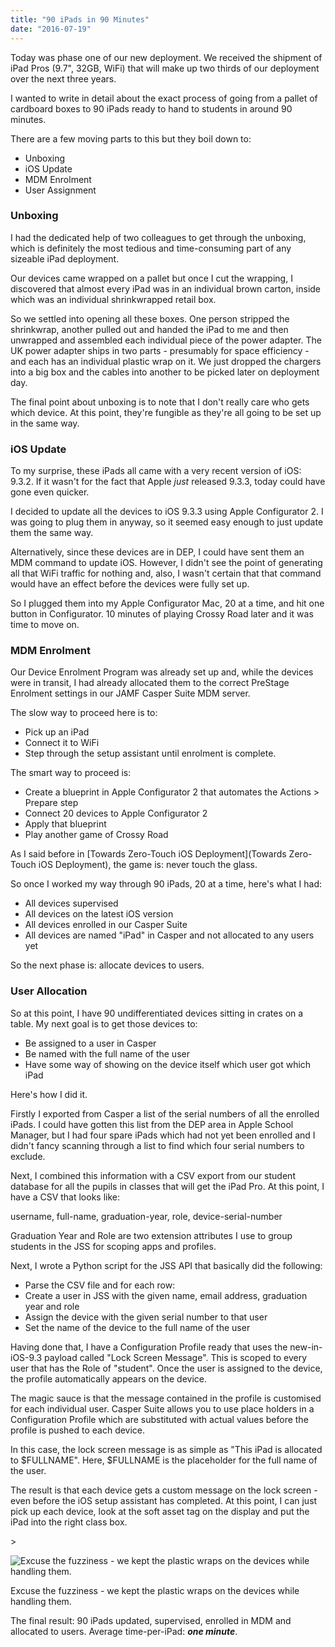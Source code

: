 ```yaml
---
title: "90 iPads in 90 Minutes"
date: "2016-07-19"
---
```


Today was phase one of our new deployment. We received the shipment of iPad Pros (9.7", 32GB, WiFi) that will make up two thirds of our deployment over the next three years.

I wanted to write in detail about the exact process of going from a pallet of cardboard boxes to 90 iPads ready to hand to students in around 90 minutes.

There are a few moving parts to this but they boil down to:

- Unboxing
- iOS Update
- MDM Enrolment
- User Assignment

### Unboxing

I had the dedicated help of two colleagues to get through the unboxing, which is definitely the most tedious and time-consuming part of any sizeable iPad deployment.

Our devices came wrapped on a pallet but once I cut the wrapping, I discovered that almost every iPad was in an individual brown carton, inside which was an individual shrinkwrapped retail box.

So we settled into opening all these boxes. One person stripped the shrinkwrap, another pulled out and handed the iPad to me and then unwrapped and assembled each individual piece of the power adapter. The UK power adapter ships in two parts - presumably for space efficiency - and each has an individual plastic wrap on it. We just dropped the chargers into a big box and the cables into another to be picked later on deployment day.

The final point about unboxing is to note that I don't really care who gets which device. At this point, they're fungible as they're all going to be set up in the same way.

### iOS Update

To my surprise, these iPads all came with a very recent version of iOS: 9.3.2. If it wasn't for the fact that Apple _just_ released 9.3.3, today could have gone even quicker.

I decided to update all the devices to iOS 9.3.3 using Apple Configurator 2. I was going to plug them in anyway, so it seemed easy enough to just update them the same way.

Alternatively, since these devices are in DEP, I could have sent them an MDM command to update iOS. However, I didn't see the point of generating all that WiFi traffic for nothing and, also, I wasn't certain that that command would have an effect before the devices were fully set up.

So I plugged them into my Apple Configurator Mac, 20 at a time, and hit one button in Configurator. 10 minutes of playing Crossy Road later and it was time to move on.

### MDM Enrolment

Our Device Enrolment Program was already set up and, while the devices were in transit, I had already allocated them to the correct PreStage Enrolment settings in our JAMF Casper Suite MDM server.

The slow way to proceed here is to:

- Pick up an iPad
- Connect it to WiFi
- Step through the setup assistant until enrolment is complete.

The smart way to proceed is:

- Create a blueprint in Apple Configurator 2 that automates the Actions > Prepare step
- Connect 20 devices to Apple Configurator 2
- Apply that blueprint
- Play another game of Crossy Road

As I said before in [Towards Zero-Touch iOS Deployment](Towards Zero-Touch iOS Deployment), the game is: never touch the glass.

So once I worked my way through 90 iPads, 20 at a time, here's what I had:

- All devices supervised
- All devices on the latest iOS version
- All devices enrolled in our Casper Suite
- All devices are named "iPad" in Casper and not allocated to any users yet

So the next phase is: allocate devices to users.

### User Allocation

So at this point, I have 90 undifferentiated devices sitting in crates on a table. My next goal is to get those devices to:

- Be assigned to a user in Casper
- Be named with the full name of the user
- Have some way of showing on the device itself which user got which iPad

Here's how I did it.

Firstly I exported from Casper a list of the serial numbers of all the enrolled iPads. I could have gotten this list from the DEP area in Apple School Manager, but I had four spare iPads which had not yet been enrolled and I didn't fancy scanning through a list to find which four serial numbers to exclude.

Next, I combined this information with a CSV export from our student database for all the pupils in classes that will get the iPad Pro. At this point, I have a CSV that looks like:

username, full-name, graduation-year, role, device-serial-number

Graduation Year and Role are two extension attributes I use to group students in the JSS for scoping apps and profiles.

Next, I wrote a Python script for the JSS API that basically did the following:

- Parse the CSV file and for each row:
- Create a user in JSS with the given name, email address, graduation year and role
- Assign the device with the given serial number to that user
- Set the name of the device to the full name of the user

Having done that, I have a Configuration Profile ready that uses the new-in-iOS-9.3 payload called "Lock Screen Message". This is scoped to every user that has the Role of "student". Once the user is assigned to the device, the profile automatically appears on the device.

The magic sauce is that the message contained in the profile is customised for each individual user. Casper Suite allows you to use place holders in a Configuration Profile which are substituted with actual values before the profile is pushed to each device.

In this case, the lock screen message is as simple as "This iPad is allocated to $FULLNAME". Here, $FULLNAME is the placeholder for the full name of the user.

The result is that each device gets a custom message on the lock screen - even before the iOS setup assistant has completed. At this point, I can just pick up each device, look at the soft asset tag on the display and put the iPad into the right class box.

\>

![Excuse the fuzziness - we kept the plastic wraps on the devices while handling them.](https://images.squarespace-cdn.com/content/v1/5005914284aed5ec11c2d2e5/1468962266799-EVW9OAXXAFB2TSOUOQCL/ke17ZwdGBToddI8pDm48kC7pQI18Kk7IiffZ6fML9j17gQa3H78H3Y0txjaiv_0foACs49-HBkG_F4C3fTziOwVtqe4SbB55k1DuUOwTBBksAsNUJTJskTY99hJxEcVyOqpeNLcJ80NK65_fV7S1UTZjuYExiJKXjlenqmAoyWclW-ofIo9gvWB_kUTnPSwFnXMMx_GOhcYMLHDPdj1XGA/image-asset.jpeg)

Excuse the fuzziness - we kept the plastic wraps on the devices while handling them.

The final result: 90 iPads updated, supervised, enrolled in MDM and allocated to users. Average time-per-iPad: _**one minute**_.

